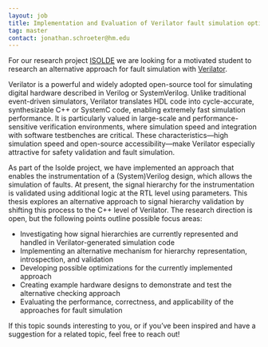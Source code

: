 ```yaml
---
layout: job
title: Implementation and Evaluation of Verilator fault simulation optimization
tag: master
contact: jonathan.schroeter@hm.edu
---
```


For our research project [ISOLDE](https://aemy.cs.hm.edu/projects/isolde) we are looking for a motivated student to research an alternative approach for fault simulation
with [Verilator](https://www.veripool.org/verilator/).

Verilator is a powerful and widely adopted open-source tool for simulating digital hardware described in Verilog or SystemVerilog.
Unlike traditional event-driven simulators, Verilator translates HDL code into cycle-accurate, synthesizable C++ or SystemC code, enabling extremely fast simulation performance.
It is particularly valued in large-scale and performance-sensitive verification environments, where simulation speed and integration with software testbenches are critical.
These characteristics—high simulation speed and open-source accessibility—make Verilator especially attractive for safety validation and fault simulation.

As part of the Isolde project, we have implemented an approach that enables the instrumentation of a (System)Verilog design, which allows the simulation of faults.
At present, the signal hierarchy for the instrumentation is validated using additional logic at the RTL level using parameters.
This thesis explores an alternative approach to signal hierarchy validation by shifting this process to the C++ level of Verilator.
The research direction is open, but the following points outline possible focus areas:
- Investigating how signal hierarchies are currently represented and handled in Verilator-generated simulation code
- Implementing an alternative mechanism for hierarchy representation, introspection, and validation
- Developing possible optimizations for the currently implemented approach
- Creating example hardware designs to demonstrate and test the alternative checking approach
- Evaluating the performance, correctness, and applicability of the approaches for fault simulation

If this topic sounds interesting to you, or if you’ve been inspired and have a suggestion for a related topic, feel free to reach out!